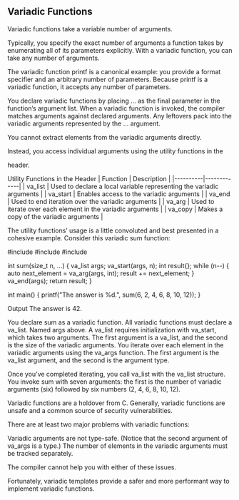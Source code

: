 ## Variadic Functions
Variadic functions take a variable number of arguments.

Typically, you specify the exact number of arguments a function takes by enumerating all of its parameters explicitly. With a variadic function, you can take any number of arguments.

The variadic function printf is a canonical example: you provide a format specifier and an arbitrary number of parameters. Because printf is a variadic function, it accepts any number of parameters.

You declare variadic functions by placing ... as the final parameter in the function’s argument list. When a variadic function is invoked, the compiler matches arguments against declared arguments. Any leftovers pack into the variadic arguments represented by the ... argument.

You cannot extract elements from the variadic arguments directly.

Instead, you access individual arguments using the utility functions in the

  <cstdarg> header.

Utility Functions in the <cstdarg> Header
| Function | Description |
|----------|-------------|
| va_list | Used to declare a local variable representing the variadic arguments |
| va_start | Enables access to the variadic arguments |
| va_end | Used to end iteration over the variadic arguments |
| va_arg | Used to iterate over each element in the variadic arguments |
| va_copy | Makes a copy of the variadic arguments |

The utility functions’ usage is a little convoluted and best presented in
a cohesive example. Consider this variadic sum function:

  #include <cstdio>
  #include <cstdint>
  #include <cstdarg>

  int sum(size_t n, ...) {
    va_list args;
    va_start(args, n);
    int result{};
    while (n--) {
      auto next_element = va_arg(args, int);
      result += next_element;
    }
    va_end(args);
    return result;
  }

  int main() {
    printf("The answer is %d.", sum(6, 2, 4, 6, 8, 10, 12));
  }

Output
  The answer is 42.

You declare sum as a variadic function. All variadic functions must declare a va_list. Named args above. A va_list requires initialization with va_start, which takes two arguments. The first argument is a va_list, and the second is the size of the variadic arguments. You iterate over each element in the variadic arguments using the va_args function. The first argument is the va_list argument, and the second is the argument type.

Once you’ve completed iterating, you call va_list with the va_list structure. You invoke sum with seven arguments: the first is the number of variadic arguments (six) followed by six numbers (2, 4, 6, 8, 10, 12).

Variadic functions are a holdover from C. Generally, variadic functions are unsafe and a common source of security vulnerabilities.

There are at least two major problems with variadic functions:

  Variadic arguments are not type-safe. (Notice that the second argument of va_args is a type.)
  The number of elements in the variadic arguments must be tracked separately.

The compiler cannot help you with either of these issues.

Fortunately, variadic templates provide a safer and more performant way to implement variadic functions.
